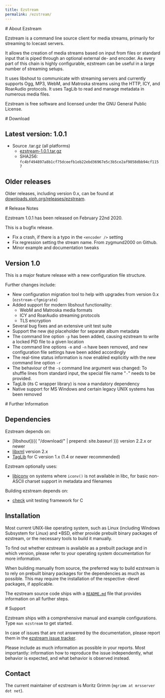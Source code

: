 ```yaml
---
title: Ezstream
permalink: /ezstream/
---
```

<div class="article" id="about" markdown="1">
# About Ezstream

Ezstream is a command line source client for media streams, primarily for
streaming to Icecast servers.

It allows the creation of media streams based on input from files or standard
input that is piped through an optional external de- and encoder. As every
part of this chain is highly configurable, ezstream can be useful in a large
number of streaming setups.

It uses libshout to communicate with streaming servers and currently supports
Ogg, MP3, WebM, and Matroska streams using the HTTP, ICY, and RoarAudio
protocols. It uses TagLib to read and manage metadata in numerous media
files.

Ezstream is free software and licensed under the GNU General Public License.
</div>

<div class="article" id="download" markdown="1">
# Download

## Latest version: 1.0.1

- Source .tar.gz (all platforms)
  - [ezstream-1.0.1.tar.gz](https://downloads.xiph.org/releases/ezstream/ezstream-1.0.1.tar.gz)
  - SHA256: `fc4bf494897a8b1cf75dceefb1eb22ebd36967e5c3b5ce2af9858dbb94cf1157`

## Older releases

Older releases, including version 0.x, can be found at
[downloads.xiph.org/releases/ezstream](https://downloads.xiph.org/releases/ezstream/).
</div>

<div class="article" id="release-notes" markdown="1">
# Release Notes

Ezstream 1.0.1 has been released on February 22nd 2020.

This is a bugfix release.

 - Fix a crash, if there is a typo in the `<encoder />` setting
 - Fix regression setting the stream name. From zygmund2000 on Github.
 - Minor example and documentation tweaks

## Version 1.0

This is a major feature release with a new configuration file structure.

Further changes include:

 - New configuration migration tool to help with upgrades from version 0.x
   (`ezstream-cfgmigrate`)
 - Added support for modern libshout functionality:
   - WebM and Matroska media formats
   - ICY and RoarAudio streaming protocols
   - TLS encryption
 - Several bug fixes and an extensive unit test suite
 - Support the new `@b@` placeholder for separate album metadata
 - The command line option `-p` has been added, causing ezstream to write a
   locked PID file to a given location
 - The command line options `-m` and `-n` have been removed, and new
   configuration file settings have been added accordingly
 - The real-time status information is now enabled explicitly with the new
   command line option `-r`
 - The behaviour of the `-s` command line argument was changed:
   To shuffle lines from standard input, the special file name "`-`" needs
   to be provided.
 - TagLib (its C wrapper library) is now a mandatory dependency
 - Native support for MS Windows and certain legacy UNIX systems has been
   removed
</div>

<div class="article" id="further-information" markdown="1">
# Further Information

## Dependencies

Ezstream depends on:

 - [libshout]({{ "/download/" | prepend: site.baseurl }})
   version 2.2.x or newer
 - [libxml](http://xmlsoft.org/) version 2.x
 - [TagLib](https://taglib.github.io/) for C version 1.x (1.4 or newer
   recommended)

Ezstream optionally uses:

 - [libiconv](https://www.gnu.org/software/libiconv/) on systems where
   `iconv()` is not available in libc, for basic non-ASCII charset support in
   metadata and filenames

Building ezstream depends on:

 - [check](https://libcheck.github.io/check) unit testing framework for C

## Installation

Most current UNIX-like operating system, such as Linux (including Windows
Subsystem for Linux) and *BSD, either provide prebuilt binary packages of
ezstream, or the necessary tools to build it manually.

To find out whether ezstream is available as a prebuilt package and in which
version, please refer to your operating system documentation for more
information.

When building manually from source, the preferred way to build ezstream is to
rely on prebuilt binary packages for the dependencies as much as possible.
This may require the installation of the respective -devel packages, if
applicable.

The ezstream source code ships with a
[`README.md`](https://gitlab.xiph.org/xiph/ezstream/blob/develop/README.md)
file that provides information on all further steps.
</div>

<div class="article" id="support" markdown="1">
# Support

Ezstream ships with a comprehensive manual and example configurations. Type
`man ezstream` to get started.

In case of issues that are not answered by the documentation, please report
them in the
[ezstream issue tracker](https://gitlab.xiph.org/xiph/ezstream/issues).

Please include as much information as possible in your reports. Most
importantly: information how to reproduce the issue independently, what
behavior is expected, and what behavior is observed instead.

## Contact

The current maintainer of ezstream is Moritz Grimm
(`mgrimm at mrsserver dot net`).
</div>
